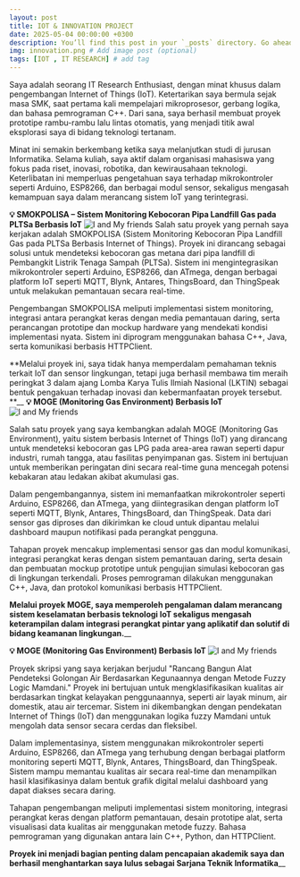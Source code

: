 ```yaml
---
layout: post
title: IOT & INNOVATION PROJECT
date: 2025-05-04 00:00:00 +0300
description: You’ll find this post in your `_posts` directory. Go ahead and edit it and re-build the site to see your changes. # Add post description (optional)
img: innovation.png # Add image post (optional)
tags: [IOT , IT RESEARCH] # add tag
---
```

Saya adalah seorang IT Research Enthusiast, dengan minat khusus dalam pengembangan Internet of Things (IoT). Ketertarikan saya bermula sejak masa SMK, saat pertama kali mempelajari mikroprosesor, gerbang logika, dan bahasa pemrograman C++. Dari sana, saya berhasil membuat proyek prototipe rambu-rambu lalu lintas otomatis, yang menjadi titik awal eksplorasi saya di bidang teknologi tertanam.

Minat ini semakin berkembang ketika saya melanjutkan studi di jurusan Informatika. Selama kuliah, saya aktif dalam organisasi mahasiswa yang fokus pada riset, inovasi, robotika, dan kewirausahaan teknologi. Keterlibatan ini memperluas pengetahuan saya terhadap mikrokontroler seperti Arduino, ESP8266, dan berbagai modul sensor, sekaligus mengasah kemampuan saya dalam merancang sistem IoT yang terintegrasi.

**💡 SMOKPOLISA – Sistem Monitoring Kebocoran Pipa Landfill Gas pada PLTSa Berbasis IoT**
![I and My friends]({{site.baseurl}}/assets/img/smokpolisa.png)
Salah satu proyek yang pernah saya kerjakan adalah SMOKPOLISA (Sistem Monitoring Kebocoran Pipa Landfill Gas pada PLTSa Berbasis Internet of Things). Proyek ini dirancang sebagai solusi untuk mendeteksi kebocoran gas metana dari pipa landfill di Pembangkit Listrik Tenaga Sampah (PLTSa). Sistem ini mengintegrasikan mikrokontroler seperti Arduino, ESP8266, dan ATmega, dengan berbagai platform IoT seperti MQTT, Blynk, Antares, ThingsBoard, dan ThingSpeak untuk melakukan pemantauan secara real-time.

Pengembangan SMOKPOLISA meliputi implementasi sistem monitoring, integrasi antara perangkat keras dengan media pemantauan daring, serta perancangan prototipe dan mockup hardware yang mendekati kondisi implementasi nyata. Sistem ini diprogram menggunakan bahasa C++, Java, serta komunikasi berbasis HTTPClient.

**Melalui proyek ini, saya tidak hanya memperdalam pemahaman teknis terkait IoT dan sensor lingkungan, tetapi juga berhasil membawa tim meraih peringkat 3 dalam ajang Lomba Karya Tulis Ilmiah Nasional (LKTIN) sebagai bentuk pengakuan terhadap inovasi dan kebermanfaatan proyek tersebut.
**__
**💡  MOGE (Monitoring Gas Environment) Berbasis IoT**
![I and My friends]({{site.baseurl}}/assets/img/moge.png)

Salah satu proyek yang saya kembangkan adalah MOGE (Monitoring Gas Environment), yaitu sistem berbasis Internet of Things (IoT) yang dirancang untuk mendeteksi kebocoran gas LPG pada area-area rawan seperti dapur industri, rumah tangga, atau fasilitas penyimpanan gas. Sistem ini bertujuan untuk memberikan peringatan dini secara real-time guna mencegah potensi kebakaran atau ledakan akibat akumulasi gas.

Dalam pengembangannya, sistem ini memanfaatkan mikrokontroler seperti Arduino, ESP8266, dan ATmega, yang diintegrasikan dengan platform IoT seperti MQTT, Blynk, Antares, ThingsBoard, dan ThingSpeak. Data dari sensor gas diproses dan dikirimkan ke cloud untuk dipantau melalui dashboard maupun notifikasi pada perangkat pengguna.

Tahapan proyek mencakup implementasi sensor gas dan modul komunikasi, integrasi perangkat keras dengan sistem pemantauan daring, serta desain dan pembuatan mockup prototipe untuk pengujian simulasi kebocoran gas di lingkungan terkendali. Proses pemrograman dilakukan menggunakan C++, Java, dan protokol komunikasi berbasis HTTPClient.

**Melalui proyek MOGE, saya memperoleh pengalaman dalam merancang sistem keselamatan berbasis teknologi IoT sekaligus mengasah keterampilan dalam integrasi perangkat pintar yang aplikatif dan solutif di bidang keamanan lingkungan.**__

**💡  MOGE (Monitoring Gas Environment) Berbasis IoT**
![I and My friends]({{site.baseurl}}/assets/img/mamdani.png)

Proyek skripsi yang saya kerjakan berjudul "Rancang Bangun Alat Pendeteksi Golongan Air Berdasarkan Kegunaannya dengan Metode Fuzzy Logic Mamdani." Proyek ini bertujuan untuk mengklasifikasikan kualitas air berdasarkan tingkat kelayakan penggunaannya, seperti air layak minum, air domestik, atau air tercemar. Sistem ini dikembangkan dengan pendekatan Internet of Things (IoT) dan menggunakan logika fuzzy Mamdani untuk mengolah data sensor secara cerdas dan fleksibel.

Dalam implementasinya, sistem menggunakan mikrokontroler seperti Arduino, ESP8266, dan ATmega yang terhubung dengan berbagai platform monitoring seperti MQTT, Blynk, Antares, ThingsBoard, dan ThingSpeak. Sistem mampu memantau kualitas air secara real-time dan menampilkan hasil klasifikasinya dalam bentuk grafik digital melalui dashboard yang dapat diakses secara daring.

Tahapan pengembangan meliputi implementasi sistem monitoring, integrasi perangkat keras dengan platform pemantauan, desain prototipe alat, serta visualisasi data kualitas air menggunakan metode fuzzy. Bahasa pemrograman yang digunakan antara lain C++, Python, dan HTTPClient.

**Proyek ini menjadi bagian penting dalam pencapaian akademik saya dan berhasil menghantarkan saya lulus sebagai Sarjana Teknik Informatika**__
